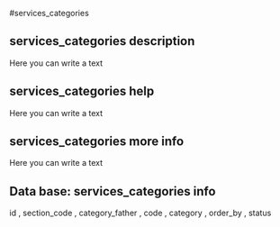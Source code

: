 #services_categories
## services_categories description
Here you can write a text

## services_categories help
Here you can write a text

## services_categories more info
Here you can write a text

## Data base: services_categories info
id , 
  section_code , 
  category_father , 
  code , 
  category , 
  order_by , 
  status 
  